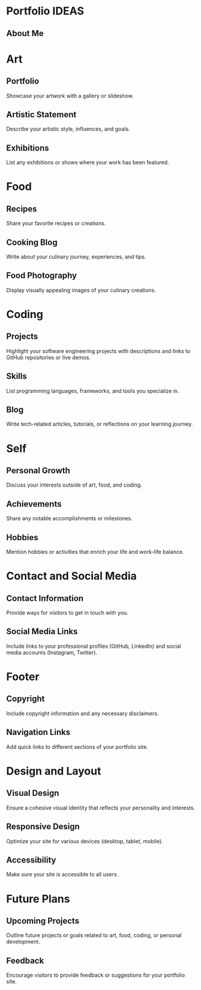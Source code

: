 # Portfolio IDEAS

## About Me



# Art

## Portfolio

Showcase your artwork with a gallery or slideshow.

## Artistic Statement

Describe your artistic style, influences, and goals.

## Exhibitions

List any exhibitions or shows where your work has been featured.

# Food

## Recipes

Share your favorite recipes or creations.

## Cooking Blog

Write about your culinary journey, experiences, and tips.

## Food Photography

Display visually appealing images of your culinary creations.

# Coding

## Projects

Highlight your software engineering projects with descriptions and links to GitHub repositories or live demos.

## Skills

List programming languages, frameworks, and tools you specialize in.

## Blog

Write tech-related articles, tutorials, or reflections on your learning journey.

# Self

## Personal Growth

Discuss your interests outside of art, food, and coding.

## Achievements

Share any notable accomplishments or milestones.

## Hobbies

Mention hobbies or activities that enrich your life and work-life balance.

# Contact and Social Media

## Contact Information

Provide ways for visitors to get in touch with you.

## Social Media Links

Include links to your professional profiles (GitHub, LinkedIn) and social media accounts (Instagram, Twitter).

# Footer

## Copyright

Include copyright information and any necessary disclaimers.

## Navigation Links

Add quick links to different sections of your portfolio site.

# Design and Layout

## Visual Design

Ensure a cohesive visual identity that reflects your personality and interests.

## Responsive Design

Optimize your site for various devices (desktop, tablet, mobile).

## Accessibility

Make sure your site is accessible to all users.

# Future Plans

## Upcoming Projects

Outline future projects or goals related to art, food, coding, or personal development.

## Feedback

Encourage visitors to provide feedback or suggestions for your portfolio site.
